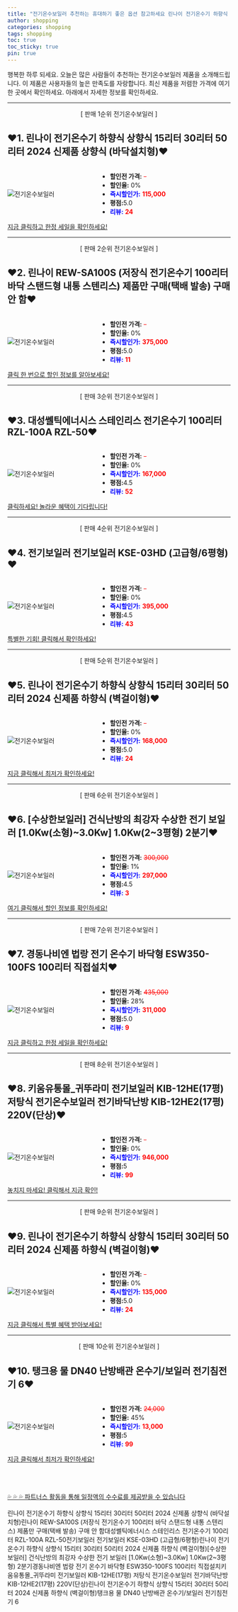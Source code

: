 ```yaml
---
title: "전기온수보일러 추천하는 휴대하기 좋은 옵션 참고하세요 린나이 전기온수기 하향식 상향식 15리터"
author: shopping
categories: shopping
tags: shopping
toc: true
toc_sticky: true
pin: true
---
```

행복한 하루 되세요. 오늘은 많은 사람들이 추천하는 전기온수보일러 제품을 소개해드립니다. 이 제품은 사용자들의 높은 만족도를 자랑합니다. 최신 제품을 저렴한 가격에 여기 한 곳에서 확인하세요. 아래에서 자세한 정보를 확인하세요.

---
<p class="toplist" style="margin: 0 auto; display: block; width: fit-content;">[ 판매 1순위 전기온수보일러 ]</p>

<h2><strong>❤️1. 린나이 전기온수기 하향식 상향식 15리터 30리터 50리터 2024 신제품 상향식 (바닥설치형)❤️</strong></h2>

<div style="display: flex; align-items: center;">
    <div style="flex: 0.4;">
        <img src="https://thumbnail7.coupangcdn.com/thumbnails/remote/230x230ex/image/vendor_inventory/a987/458f18aee74df27af4af75a0c27359ff0863618d11a534d45dab95a21c09.jpg" alt="전기온수보일러" style="max-width: 100%;">
    </div>
    <div style="flex: 0.6; margin-left: 10px;">
        <ul>
            <li><strong>할인전 가격:</strong> <del style="color: red;">-</del></li>
            <li><strong>할인율:</strong> 0%</li>
            <li><span style='color:blue'><strong>즉시할인가:</strong></span> <span style='color:red'><strong>115,000</strong></span></li>
            <li><strong>평점:</strong>5.0</li>
            <li><span style='color:blue'><strong>리뷰:</strong></span> <span style='color:red'><strong>24</strong></span></li>
        </ul>
    </div>
</div>
<div class="center">
    <a href="https://William4Davisa.github.io?lptag=AF9450613&subid=githubio&pageKey=7870266058&traceid=V0-153&itemId=21498061586&vendorItemId=88624959594" class="myButton">
        지금 클릭하고 한정 세일을 확인하세요!
    </a>
</div>


---
<p class="toplist" style="margin: 0 auto; display: block; width: fit-content;">[ 판매 2순위 전기온수보일러 ]</p>

<h2><strong>❤️2. 린나이 REW-SA100S (저장식 전기온수기 100리터 바닥 스탠드형 내통 스텐리스) 제품만 구매(택배 발송) 구매 안 함❤️</strong></h2>

<div style="display: flex; align-items: center;">
    <div style="flex: 0.4;">
        <img src="https://thumbnail8.coupangcdn.com/thumbnails/remote/230x230ex/image/vendor_inventory/3050/48031f1f9bab60b31e66e49b70f65f1932f446498385d8e3aa2a4343aef0.jpg" alt="전기온수보일러" style="max-width: 100%;">
    </div>
    <div style="flex: 0.6; margin-left: 10px;">
        <ul>
            <li><strong>할인전 가격:</strong> <del style="color: red;">-</del></li>
            <li><strong>할인율:</strong> 0%</li>
            <li><span style='color:blue'><strong>즉시할인가:</strong></span> <span style='color:red'><strong>375,000</strong></span></li>
            <li><strong>평점:</strong>5.0</li>
            <li><span style='color:blue'><strong>리뷰:</strong></span> <span style='color:red'><strong>11</strong></span></li>
        </ul>
    </div>
</div>
<div class="center">
    <a href="https://William4Davisa.github.io?lptag=AF9450613&subid=githubio&pageKey=6252739541&traceid=V0-153&itemId=12683916112&vendorItemId=88275590355" class="myButton">
        클릭 한 번으로 할인 정보를 알아보세요!
    </a>
</div>


---
<p class="toplist" style="margin: 0 auto; display: block; width: fit-content;">[ 판매 3순위 전기온수보일러 ]</p>

<h2><strong>❤️3. 대성쎌틱에너시스 스테인리스 전기온수기 100리터 RZL-100A RZL-50❤️</strong></h2>

<div style="display: flex; align-items: center;">
    <div style="flex: 0.4;">
        <img src="https://thumbnail6.coupangcdn.com/thumbnails/remote/230x230ex/image/vendor_inventory/3539/0f80d3d504e80454cdd73e6280c95d57e4f8697044a8c2409fc7673e52f5.jpg" alt="전기온수보일러" style="max-width: 100%;">
    </div>
    <div style="flex: 0.6; margin-left: 10px;">
        <ul>
            <li><strong>할인전 가격:</strong> <del style="color: red;">-</del></li>
            <li><strong>할인율:</strong> 0%</li>
            <li><span style='color:blue'><strong>즉시할인가:</strong></span> <span style='color:red'><strong>167,000</strong></span></li>
            <li><strong>평점:</strong>4.5</li>
            <li><span style='color:blue'><strong>리뷰:</strong></span> <span style='color:red'><strong>52</strong></span></li>
        </ul>
    </div>
</div>
<div class="center">
    <a href="https://William4Davisa.github.io?lptag=AF9450613&subid=githubio&pageKey=1648533939&traceid=V0-153&itemId=2809012434&vendorItemId=90544652346" class="myButton">
        클릭하세요! 놀라운 혜택이 기다립니다!
    </a>
</div>


---
<p class="toplist" style="margin: 0 auto; display: block; width: fit-content;">[ 판매 4순위 전기온수보일러 ]</p>

<h2><strong>❤️4. 전기보일러 전기보일러 KSE-03HD (고급형/6평형)❤️</strong></h2>

<div style="display: flex; align-items: center;">
    <div style="flex: 0.4;">
        <img src="https://thumbnail7.coupangcdn.com/thumbnails/remote/230x230ex/image/vendor_inventory/1996/e1a869caf06e9c6d243c0d4f7fba9297ed32d7a50c4c2b84ad3dbea29a3f.jpg" alt="전기온수보일러" style="max-width: 100%;">
    </div>
    <div style="flex: 0.6; margin-left: 10px;">
        <ul>
            <li><strong>할인전 가격:</strong> <del style="color: red;">-</del></li>
            <li><strong>할인율:</strong> 0%</li>
            <li><span style='color:blue'><strong>즉시할인가:</strong></span> <span style='color:red'><strong>395,000</strong></span></li>
            <li><strong>평점:</strong>4.5</li>
            <li><span style='color:blue'><strong>리뷰:</strong></span> <span style='color:red'><strong>43</strong></span></li>
        </ul>
    </div>
</div>
<div class="center">
    <a href="https://William4Davisa.github.io?lptag=AF9450613&subid=githubio&pageKey=230071338&traceid=V0-153&itemId=729604047&vendorItemId=5595373223" class="myButton">
        특별한 기회! 클릭해서 확인하세요!
    </a>
</div>


---
<p class="toplist" style="margin: 0 auto; display: block; width: fit-content;">[ 판매 5순위 전기온수보일러 ]</p>

<h2><strong>❤️5. 린나이 전기온수기 하향식 상향식 15리터 30리터 50리터 2024 신제품 하향식 (벽걸이형)❤️</strong></h2>

<div style="display: flex; align-items: center;">
    <div style="flex: 0.4;">
        <img src="https://thumbnail7.coupangcdn.com/thumbnails/remote/230x230ex/image/vendor_inventory/c4ef/74c7549c164c51210401e1813eac1b38f51311e4a1b6a076998287582577.jpg" alt="전기온수보일러" style="max-width: 100%;">
    </div>
    <div style="flex: 0.6; margin-left: 10px;">
        <ul>
            <li><strong>할인전 가격:</strong> <del style="color: red;">-</del></li>
            <li><strong>할인율:</strong> 0%</li>
            <li><span style='color:blue'><strong>즉시할인가:</strong></span> <span style='color:red'><strong>168,000</strong></span></li>
            <li><strong>평점:</strong>5.0</li>
            <li><span style='color:blue'><strong>리뷰:</strong></span> <span style='color:red'><strong>24</strong></span></li>
        </ul>
    </div>
</div>
<div class="center">
    <a href="https://William4Davisa.github.io?lptag=AF9450613&subid=githubio&pageKey=7870266058&traceid=V0-153&itemId=21498061592&vendorItemId=88624959602" class="myButton">
        지금 클릭해서 최저가 확인하세요!
    </a>
</div>


---
<p class="toplist" style="margin: 0 auto; display: block; width: fit-content;">[ 판매 6순위 전기온수보일러 ]</p>

<h2><strong>❤️6. [수상한보일러] 건식난방의 최강자 수상한 전기 보일러 [1.0Kw(소형)~3.0Kw] 1.0Kw(2~3평형) 2분기❤️</strong></h2>

<div style="display: flex; align-items: center;">
    <div style="flex: 0.4;">
        <img src="https://thumbnail7.coupangcdn.com/thumbnails/remote/230x230ex/image/vendor_inventory/2bb0/a13dd88394baa75381f9e4e1b7722c9973823687df779ef1fa2114205a3d.jpg" alt="전기온수보일러" style="max-width: 100%;">
    </div>
    <div style="flex: 0.6; margin-left: 10px;">
        <ul>
            <li><strong>할인전 가격:</strong> <del style="color: red;">300,000</del></li>
            <li><strong>할인율:</strong> 1%</li>
            <li><span style='color:blue'><strong>즉시할인가:</strong></span> <span style='color:red'><strong>297,000</strong></span></li>
            <li><strong>평점:</strong>4.5</li>
            <li><span style='color:blue'><strong>리뷰:</strong></span> <span style='color:red'><strong>3</strong></span></li>
        </ul>
    </div>
</div>
<div class="center">
    <a href="https://William4Davisa.github.io?lptag=AF9450613&subid=githubio&pageKey=6355136978&traceid=V0-153&itemId=13390265843&vendorItemId=80645105495" class="myButton">
        여기 클릭해서 할인 정보를 확인하세요!
    </a>
</div>


---
<p class="toplist" style="margin: 0 auto; display: block; width: fit-content;">[ 판매 7순위 전기온수보일러 ]</p>

<h2><strong>❤️7. 경동나비엔 법랑 전기 온수기 바닥형 ESW350-100FS 100리터 직접설치❤️</strong></h2>

<div style="display: flex; align-items: center;">
    <div style="flex: 0.4;">
        <img src="https://thumbnail6.coupangcdn.com/thumbnails/remote/230x230ex/image/vendor_inventory/d76a/8d37714a026cfe38501dea25ba4c43999e4f00510cf37062676166272c05.jpg" alt="전기온수보일러" style="max-width: 100%;">
    </div>
    <div style="flex: 0.6; margin-left: 10px;">
        <ul>
            <li><strong>할인전 가격:</strong> <del style="color: red;">435,000</del></li>
            <li><strong>할인율:</strong> 28%</li>
            <li><span style='color:blue'><strong>즉시할인가:</strong></span> <span style='color:red'><strong>311,000</strong></span></li>
            <li><strong>평점:</strong>5.0</li>
            <li><span style='color:blue'><strong>리뷰:</strong></span> <span style='color:red'><strong>9</strong></span></li>
        </ul>
    </div>
</div>
<div class="center">
    <a href="https://William4Davisa.github.io?lptag=AF9450613&subid=githubio&pageKey=6375198210&traceid=V0-153&itemId=13520004928&vendorItemId=80773965199" class="myButton">
        지금 클릭하고 한정 세일을 확인하세요!
    </a>
</div>


---
<p class="toplist" style="margin: 0 auto; display: block; width: fit-content;">[ 판매 8순위 전기온수보일러 ]</p>

<h2><strong>❤️8. 키움유통몰_귀뚜라미 전기보일러 KIB-12HE(17평) 저탕식 전기온수보일러 전기바닥난방 KIB-12HE2(17평) 220V(단상)❤️</strong></h2>

<div style="display: flex; align-items: center;">
    <div style="flex: 0.4;">
        <img src="https://thumbnail7.coupangcdn.com/thumbnails/remote/230x230ex/image/vendor_inventory/0589/7b24513511c90b6ca1752ed4514351d3285121e9115a425a6a41d1a007ad.jpg" alt="전기온수보일러" style="max-width: 100%;">
    </div>
    <div style="flex: 0.6; margin-left: 10px;">
        <ul>
            <li><strong>할인전 가격:</strong> <del style="color: red;">-</del></li>
            <li><strong>할인율:</strong> 0%</li>
            <li><span style='color:blue'><strong>즉시할인가:</strong></span> <span style='color:red'><strong>946,000</strong></span></li>
            <li><strong>평점:</strong>5</li>
            <li><span style='color:blue'><strong>리뷰:</strong></span> <span style='color:red'><strong>99</strong></span></li>
        </ul>
    </div>
</div>
<div class="center">
    <a href="https://William4Davisa.github.io?lptag=AF9450613&subid=githubio&pageKey=8120529584&traceid=V0-153&itemId=23033760759&vendorItemId=90067516844" class="myButton">
        놓치지 마세요! 클릭해서 지금 확인!
    </a>
</div>


---
<p class="toplist" style="margin: 0 auto; display: block; width: fit-content;">[ 판매 9순위 전기온수보일러 ]</p>

<h2><strong>❤️9. 린나이 전기온수기 하향식 상향식 15리터 30리터 50리터 2024 신제품 하향식 (벽걸이형)❤️</strong></h2>

<div style="display: flex; align-items: center;">
    <div style="flex: 0.4;">
        <img src="https://thumbnail9.coupangcdn.com/thumbnails/remote/230x230ex/image/vendor_inventory/4035/1125660c04895167e0e05e45c306a7b7cbce57dda744a9a75d4fda17361f.jpg" alt="전기온수보일러" style="max-width: 100%;">
    </div>
    <div style="flex: 0.6; margin-left: 10px;">
        <ul>
            <li><strong>할인전 가격:</strong> <del style="color: red;">-</del></li>
            <li><strong>할인율:</strong> 0%</li>
            <li><span style='color:blue'><strong>즉시할인가:</strong></span> <span style='color:red'><strong>135,000</strong></span></li>
            <li><strong>평점:</strong>5.0</li>
            <li><span style='color:blue'><strong>리뷰:</strong></span> <span style='color:red'><strong>24</strong></span></li>
        </ul>
    </div>
</div>
<div class="center">
    <a href="https://William4Davisa.github.io?lptag=AF9450613&subid=githubio&pageKey=7870266058&traceid=V0-153&itemId=21498061589&vendorItemId=88624959619" class="myButton">
        지금 클릭해서 특별 혜택 받아보세요!
    </a>
</div>


---
<p class="toplist" style="margin: 0 auto; display: block; width: fit-content;">[ 판매 10순위 전기온수보일러 ]</p>

<h2><strong>❤️10. 탱크용 물 DN40 난방배관 온수기/보일러 전기침전기 6❤️</strong></h2>

<div style="display: flex; align-items: center;">
    <div style="flex: 0.4;">
        <img src="https://thumbnail7.coupangcdn.com/thumbnails/remote/230x230ex/image/vendor_inventory/89ae/ac7410ffe27870c88128642ca180b699a4129ff80810136728f8f5ed8add.jpg" alt="전기온수보일러" style="max-width: 100%;">
    </div>
    <div style="flex: 0.6; margin-left: 10px;">
        <ul>
            <li><strong>할인전 가격:</strong> <del style="color: red;">24,000</del></li>
            <li><strong>할인율:</strong> 45%</li>
            <li><span style='color:blue'><strong>즉시할인가:</strong></span> <span style='color:red'><strong>13,000</strong></span></li>
            <li><strong>평점:</strong>5</li>
            <li><span style='color:blue'><strong>리뷰:</strong></span> <span style='color:red'><strong>99</strong></span></li>
        </ul>
    </div>
</div>
<div class="center">
    <a href="https://William4Davisa.github.io?lptag=AF9450613&subid=githubio&pageKey=8223417099&traceid=V0-153&itemId=23642346576&vendorItemId=90667743796" class="myButton">
        지금 클릭해서 최저가 확인하세요!
    </a>
</div>

<br><br><br>[💦 💦 💦 파트너스 활동을 통해 일정액의 수수료를 제공받을 수 있습니다](https://link.coupang.com/a/bcpT2c)<br><br>린나이 전기온수기 하향식 상향식 15리터 30리터 50리터 2024 신제품 상향식 (바닥설치형)린나이 REW-SA100S (저장식 전기온수기 100리터 바닥 스탠드형 내통 스텐리스) 제품만 구매(택배 발송) 구매 안 함대성쎌틱에너시스 스테인리스 전기온수기 100리터 RZL-100A RZL-50전기보일러 전기보일러 KSE-03HD (고급형/6평형)린나이 전기온수기 하향식 상향식 15리터 30리터 50리터 2024 신제품 하향식 (벽걸이형)[수상한보일러] 건식난방의 최강자 수상한 전기 보일러 [1.0Kw(소형)~3.0Kw] 1.0Kw(2~3평형) 2분기경동나비엔 법랑 전기 온수기 바닥형 ESW350-100FS 100리터 직접설치키움유통몰_귀뚜라미 전기보일러 KIB-12HE(17평) 저탕식 전기온수보일러 전기바닥난방 KIB-12HE2(17평) 220V(단상)린나이 전기온수기 하향식 상향식 15리터 30리터 50리터 2024 신제품 하향식 (벽걸이형)탱크용 물 DN40 난방배관 온수기/보일러 전기침전기 6